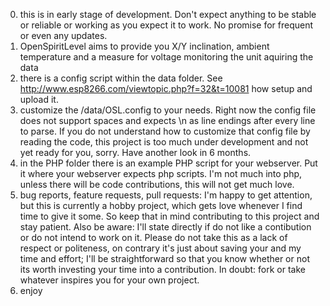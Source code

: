 0. this is in early stage of development. Don't expect anything to be stable or reliable or working as you expect it to work. No promise for frequent or even any updates.
1. OpenSpiritLevel aims to provide you X/Y inclination, ambient temperature and a measure for voltage monitoring the unit aquiring the data
2. there is a config script within the data folder. See http://www.esp8266.com/viewtopic.php?f=32&t=10081 how setup and upload it.
3. customize the /data/OSL.config  to your needs. Right now the config file does not support spaces and expects \n as line endings after every line to parse. If you do not understand how to customize that config file by reading the code, this project is too much under development and not yet ready for you, sorry. Have another look in 6 months.
4. in the PHP folder there is an example PHP script for your webserver. Put it where your webserver expects php scripts. I'm not much into php, unless there will be code contributions, this will not get much love.
5. bug reports, feature requests, pull requests: I'm happy to get attention, but this is currently a hobby project, which gets love whenever I find time to give it some. So keep that in mind contributing to this project and stay patient. Also be aware: I'll state directly if do not like a contibution or do not intend to work on it. Please do not take this as a lack of respect or politeness, on contrary it's just about saving your and my time and effort; I'll be straightforward so that you know whether or not its worth investing your time into a contribution. In doubt: fork or take whatever inspires you  for your own project.
6. enjoy

